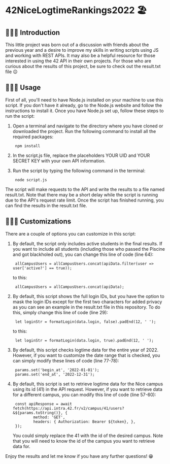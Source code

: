 # 42NiceLogtimeRankings2022 🏖

## 💁🏻‍♂️ Introduction
This little project was born out of a discussion with friends about the previous year and a desire to improve my skills in writing scripts using JS and working with REST APIs. It may also be a helpful resource for those interested in using the 42 API in their own projects. For those who are curious about the results of this project, be sure to check out the result.txt file 😉

## 🧑🏻‍💻 Usage
First of all, you'll need to have Node.js installed on your machine to use this script. If you don't have it already, go to the Node.js website and follow the instructions to install it. Once you have Node.js set up, follow these steps to run the script:

1. Open a terminal and navigate to the directory where you have cloned or downloaded the project.
Run the following command to install all the required packages:

        npm install

2. In the script.js file, replace the placeholders YOUR UID and YOUR SECRET KEY with your own API information.

3. Run the script by typing the following command in the terminal:

        node script.js

The script will make requests to the API and write the results to a file named result.txt. Note that there may be a short delay while the script is running due to the API's request rate limit.
Once the script has finished running, you can find the results in the result.txt file.

## 🧙🏻‍♀️ Customizations

There are a couple of options you can customize in this script:

1. By default, the script only includes active students in the final results. If you want to include all students (including those who passed the Piscine and got blackholed out), you can change this line of code (line 64):

        allCampusUsers = allCampusUsers.concat(apiData.filter(user => user['active?'] == true));

    to this:

        allCampusUsers = allCampusUsers.concat(apiData);

2. By default, this script shows the full login IDs, but you have the option to mask the login IDs except for the first two characters for added privacy as you can see an example in the result.txt file in this repository. To do this, simply change this line of code (line 29):

        let loginStr = formatLogin(data.login, false).padEnd(12, ' ');    
 
    to this:

        let loginStr = formatLogin(data.login, true).padEnd(12, ' ');
        
3. By default, this script checks logtime data for the entire year of 2022. However, if you want to customize the date range that is checked, you can simply modify these lines of code (line 77-78):

        params.set('begin_at', '2022-01-01');
        params.set('end_at', '2022-12-31');

4. By default, this script is set to retrieve logtime data for the Nice campus using its id (41) in the API request. However, if you want to retrieve data for a different campus, you can modify this line of code (line 57-60):

        const apiResponse = await fetch(https://api.intra.42.fr/v2/campus/41/users?&${params.toString()}, {
                method: 'GET',
                headers: { Authorization: Bearer ${token}, },
        });

    You could simply replace the 41 with the id of the desired campus. Note that you will need to know the id of the campus you want to retrieve data for.


Enjoy the results and let me know if you have any further questions! 😁
